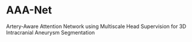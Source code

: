 # AAA-Net
Artery-Aware Attention Network using Multiscale Head Supervision for 3D Intracranial Aneurysm Segmentation
